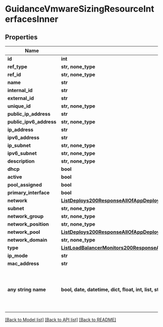 # GuidanceVmwareSizingResourceInterfacesInner


## Properties
Name | Type | Description | Notes
------------ | ------------- | ------------- | -------------
**id** | **int** |  | [optional] 
**ref_type** | **str, none_type** |  | [optional] 
**ref_id** | **str, none_type** |  | [optional] 
**name** | **str** |  | [optional] 
**internal_id** | **str** |  | [optional] 
**external_id** | **str** |  | [optional] 
**unique_id** | **str, none_type** |  | [optional] 
**public_ip_address** | **str** |  | [optional] 
**public_ipv6_address** | **str, none_type** |  | [optional] 
**ip_address** | **str** |  | [optional] 
**ipv6_address** | **str** |  | [optional] 
**ip_subnet** | **str, none_type** |  | [optional] 
**ipv6_subnet** | **str, none_type** |  | [optional] 
**description** | **str, none_type** |  | [optional] 
**dhcp** | **bool** |  | [optional] 
**active** | **bool** |  | [optional] 
**pool_assigned** | **bool** |  | [optional] 
**primary_interface** | **bool** |  | [optional] 
**network** | [**ListDeploys200ResponseAllOfAppDeploysInnerInstance**](ListDeploys200ResponseAllOfAppDeploysInnerInstance.md) |  | [optional] 
**subnet** | **str, none_type** |  | [optional] 
**network_group** | **str, none_type** |  | [optional] 
**network_position** | **str, none_type** |  | [optional] 
**network_pool** | [**ListDeploys200ResponseAllOfAppDeploysInnerInstance**](ListDeploys200ResponseAllOfAppDeploysInnerInstance.md) |  | [optional] 
**network_domain** | **str, none_type** |  | [optional] 
**type** | [**ListLoadBalancerMonitors200ResponseAllOfLoadBalancerMonitorsInnerLoadBalancerType**](ListLoadBalancerMonitors200ResponseAllOfLoadBalancerMonitorsInnerLoadBalancerType.md) |  | [optional] 
**ip_mode** | **str** |  | [optional] 
**mac_address** | **str** |  | [optional] 
**any string name** | **bool, date, datetime, dict, float, int, list, str, none_type** | any string name can be used but the value must be the correct type | [optional]

[[Back to Model list]](../README.md#documentation-for-models) [[Back to API list]](../README.md#documentation-for-api-endpoints) [[Back to README]](../README.md)


